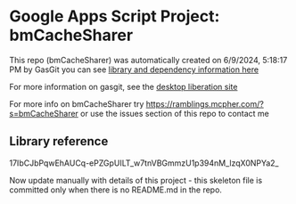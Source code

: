 # Google Apps Script Project: bmCacheSharer
This repo (bmCacheSharer) was automatically created on 6/9/2024, 5:18:17 PM by GasGit
you can see [library and dependency information here](dependencies.md)

For more information on gasgit, see the [desktop liberation site](https://ramblings.mcpher.com/drive-sdk-and-github/migrategasgit/ "desktop liberation")

For more info on bmCacheSharer try https://ramblings.mcpher.com/?s=bmCacheSharer or use the issues section of this repo to contact me
## Library reference
17IbCJbPqwEhAUCq-ePZGpUILT_w7tnVBGmmzU1p394nM_lzqX0NPYa2_

Now update manually with details of this project - this skeleton file is committed only when there is no README.md in the repo.